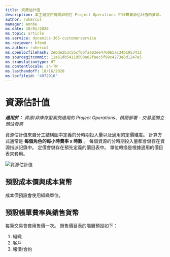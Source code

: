 ```yaml
---
title: 資源估計值
description: 本主題提供有關如何在 Project Operations 中計算資源估計值的資訊。
author: ruhercul
manager: Annbe
ms.date: 10/01/2020
ms.topic: article
ms.service: dynamics-365-customerservice
ms.reviewer: kfend
ms.author: ruhercul
ms.openlocfilehash: 2ebde2b3c5bcfb5faa02ee476065ac34b1953432
ms.sourcegitcommit: 11a61db54119503e82faec5f99c4273e8d1247e5
ms.translationtype: HT
ms.contentlocale: zh-TW
ms.lasthandoff: 10/16/2020
ms.locfileid: "4072916"
---
```

# <a name="resource-estimates"></a>資源估計值

_**適用於：** 資源/非庫存型案例適用的 Project Operations、精簡部署 - 交易至開立預估發票_

資源估計值來自分工結構圖中定義的分時期投入量以及適用的定價維度。 計算方式通常是 **每個角色的每小時費率 x 時數** 。 每個資源的分時期投入量都會儲存在資源指派記錄中。 定價會儲存在預先定義的價目表中。 單位轉換是根據適用的價目表來套用。

![資源估計值](./media/navigation12.png)

## <a name="default-cost-price-and-cost-currency"></a>預設成本價與成本貨幣

成本價預設會使用組織單位。

## <a name="default-bill-rate-and-sales-currency"></a>預設帳單費率與銷售貨幣

每筆交易會套用售價一次。 銷售價目表的階層預設如下：

1. 組織
2. 客戶
3. 報價/合約
